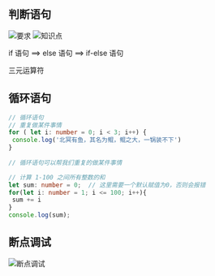 ## 判断语句

![要求](https://cdn.jsdelivr.net/gh/Vixcity/FigureBed/img/20211228122249.png)
![知识点](https://cdn.jsdelivr.net/gh/Vixcity/FigureBed/img/20211228122308.png)

if 语句 ==> else 语句 ==> if-else 语句

三元运算符
## 循环语句
```ts
// 循环语句  
// 重复做某件事情  
for ( let i: number = 0; i < 3; i++) {  
 console.log('北冥有鱼，其名为鲲，鲲之大，一锅装不下')  
}  
  
// 循环语句可以帮我们重复的做某件事情

// 计算 1-100 之间所有整数的和  
let sum: number = 0;  // 这里需要一个默认赋值为0，否则会报错
for(let i: number = 1; i <= 100; i++){  
 sum += i  
}  
console.log(sum);
```

## 断点调试
![断点调试](https://cdn.jsdelivr.net/gh/Vixcity/FigureBed/img/20211231134710.png)